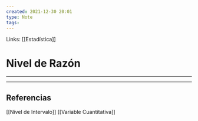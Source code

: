 ```yaml
---
created: 2021-12-30 20:01
type: Note
tags:
---
```


Links: [[Estadística]]

# Nivel de Razón
---



---

## Referencias
[[Nivel de Intervalo]]
[[Variable Cuantitativa]]